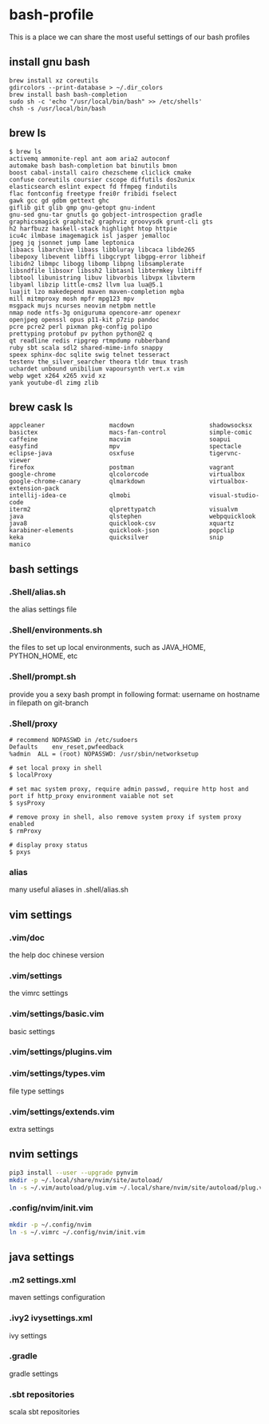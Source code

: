 # bash-profile
This is a place we can share the most useful settings of our bash profiles

## install gnu bash

```
brew install xz coreutils
gdircolors --print-database > ~/.dir_colors
brew install bash bash-completion
sudo sh -c 'echo "/usr/local/bin/bash" >> /etc/shells'
chsh -s /usr/local/bin/bash
```

## brew ls

```
$ brew ls
activemq ammonite-repl ant aom aria2 autoconf
automake bash bash-completion bat binutils bmon
boost cabal-install cairo chezscheme cliclick cmake
confuse coreutils coursier cscope diffutils dos2unix
elasticsearch eslint expect fd ffmpeg findutils
flac fontconfig freetype frei0r fribidi fselect
gawk gcc gd gdbm gettext ghc
giflib git glib gmp gnu-getopt gnu-indent
gnu-sed gnu-tar gnutls go gobject-introspection gradle
graphicsmagick graphite2 graphviz groovysdk grunt-cli gts
h2 harfbuzz haskell-stack highlight htop httpie
icu4c ilmbase imagemagick isl jasper jemalloc
jpeg jq jsonnet jump lame leptonica
libaacs libarchive libass libbluray libcaca libde265
libepoxy libevent libffi libgcrypt libgpg-error libheif
libidn2 libmpc libogg libomp libpng libsamplerate
libsndfile libsoxr libssh2 libtasn1 libtermkey libtiff
libtool libunistring libuv libvorbis libvpx libvterm
libyaml libzip little-cms2 llvm lua lua@5.1
luajit lzo makedepend maven maven-completion mgba
mill mitmproxy mosh mpfr mpg123 mpv
msgpack mujs ncurses neovim netpbm nettle
nmap node ntfs-3g oniguruma opencore-amr openexr
openjpeg openssl opus p11-kit p7zip pandoc
pcre pcre2 perl pixman pkg-config polipo
prettyping protobuf pv python python@2 q
qt readline redis ripgrep rtmpdump rubberband
ruby sbt scala sdl2 shared-mime-info snappy
speex sphinx-doc sqlite swig telnet tesseract
testenv the_silver_searcher theora tldr tmux trash
uchardet unbound unibilium vapoursynth vert.x vim
webp wget x264 x265 xvid xz
yank youtube-dl zimg zlib
```

## brew cask ls

```
appcleaner                  macdown                     shadowsocksx
basictex                    macs-fan-control            simple-comic
caffeine                    macvim                      soapui
easyfind                    mpv                         spectacle
eclipse-java                osxfuse                     tigervnc-viewer
firefox                     postman                     vagrant
google-chrome               qlcolorcode                 virtualbox
google-chrome-canary        qlmarkdown                  virtualbox-extension-pack
intellij-idea-ce            qlmobi                      visual-studio-code
iterm2                      qlprettypatch               visualvm
java                        qlstephen                   webpquicklook
java8                       quicklook-csv               xquartz
karabiner-elements          quicklook-json              popclip
keka                        quicksilver                 snip
manico
```

## bash settings
### .Shell/alias.sh
the alias settings file

### .Shell/environments.sh
the files to set up local environments, such as JAVA_HOME, PYTHON_HOME, etc

### .Shell/prompt.sh
provide you a sexy bash prompt in following format:
username on hostname in filepath on git-branch

### .Shell/proxy

```
# recommend NOPASSWD in /etc/sudoers
Defaults	env_reset,pwfeedback
%admin  ALL = (root) NOPASSWD: /usr/sbin/networksetup

# set local proxy in shell
$ localProxy

# set mac system proxy, require admin passwd, require http host and port if http_proxy environment vaiable not set
$ sysProxy

# remove proxy in shell, also remove system proxy if system proxy enabled
$ rmProxy

# display proxy status
$ pxys
```

### alias
many useful aliases in .shell/alias.sh

## vim settings

### .vim/doc
the help doc chinese version

### .vim/settings
the vimrc settings

### .vim/settings/basic.vim
basic settings

### .vim/settings/plugins.vim

### .vim/settings/types.vim
file type settings

### .vim/settings/extends.vim
extra settings

## nvim settings

```bash
pip3 install --user --upgrade pynvim
mkdir -p ~/.local/share/nvim/site/autoload/
ln -s ~/.vim/autoload/plug.vim ~/.local/share/nvim/site/autoload/plug.vim
```

### .config/nvim/init.vim

```bash
mkdir -p ~/.config/nvim
ln -s ~/.vimrc ~/.config/nvim/init.vim
```

## java settings

### .m2 settings.xml
maven settings configuration

### .ivy2 ivysettings.xml
ivy settings

### .gradle
gradle settings

### .sbt repositories
scala sbt repositories
